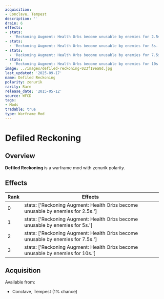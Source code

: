 ```yaml
---
acquisition:
- Conclave, Tempest
description: ''
drain: 6
effects:
- stats:
  - 'Reckoning Augment: Health Orbs become unusable by enemies for 2.5s.'
- stats:
  - 'Reckoning Augment: Health Orbs become unusable by enemies for 5s.'
- stats:
  - 'Reckoning Augment: Health Orbs become unusable by enemies for 7.5s.'
- stats:
  - 'Reckoning Augment: Health Orbs become unusable by enemies for 10s.'
image: ../images/defiled-reckoning-023f19ea8d.jpg
last_updated: '2025-09-17'
name: Defiled Reckoning
polarity: zenurik
rarity: Rare
release_date: '2015-05-12'
source: WFCD
tags:
- Mods
tradable: true
type: Warframe Mod
---
```


# Defiled Reckoning

## Overview

**Defiled Reckoning** is a warframe mod with zenurik polarity.

## Effects

| Rank | Effects |
|------|----------|
| 0 | stats: ['Reckoning Augment: Health Orbs become unusable by enemies for 2.5s.'] |
| 1 | stats: ['Reckoning Augment: Health Orbs become unusable by enemies for 5s.'] |
| 2 | stats: ['Reckoning Augment: Health Orbs become unusable by enemies for 7.5s.'] |
| 3 | stats: ['Reckoning Augment: Health Orbs become unusable by enemies for 10s.'] |

## Acquisition

Available from:
- Conclave, Tempest (1% chance)

